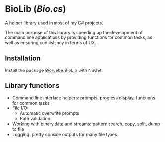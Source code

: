 # BioLib (*Bio.cs*)

A helper library used in most of my C# projects.

The main purpose of this library is speeding up the development of command line applications by providing functions for common tasks, as well as ensuring consistency in terms of UX.

## Installation

Install the package [Bioruebe.BioLib](https://www.nuget.org/packages/Bioruebe.BioLib/) with NuGet.

## Library functions

- Command line interface helpers: prompts, progress display, functions for common tasks
- File I/O:
  - Automatic overwrite prompts
  - Path validation
- Working with binary data and streams: pattern search, copy, split, dump to file
- Logging: pretty console outputs for many file types